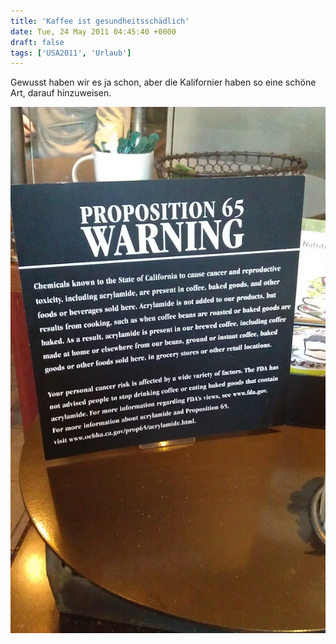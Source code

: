 ```yaml
---
title: 'Kaffee ist gesundheitsschädlich'
date: Tue, 24 May 2011 04:45:40 +0000
draft: false
tags: ['USA2011', 'Urlaub']
---
```


Gewusst haben wir es ja schon, aber die Kalifornier haben so eine schöne Art, darauf hinzuweisen.

![Imag0086](/urlaub2011-images/imag0086-scaled-1000.jpg?w=179)